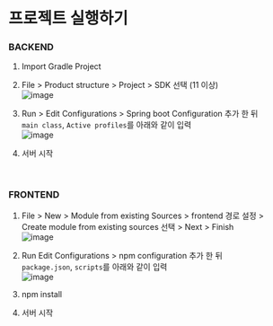 # 프로젝트 실행하기

### BACKEND

1. Import Gradle Project


2. File > Product structure > Project > SDK 선택 (11 이상)<br>
   ![image](https://user-images.githubusercontent.com/23130815/118748919-85d78a80-b897-11eb-817c-3a9041a48e2a.png)
   
   
3. Run > Edit Configurations > Spring boot Configuration 추가 한 뒤 <br>
   `main class`, `Active profiles`를 아래와 같이 입력<br>
   ![image](https://user-images.githubusercontent.com/23130815/118749034-b3243880-b897-11eb-9466-58d7ad756855.png)
   

4. 서버 시작



<br>

### FRONTEND

1. File > New > Module from existing Sources > frontend 경로 설정 ><br> 
   Create module from existing sources 선택 > Next > Finish<br>
   ![image](https://user-images.githubusercontent.com/23130815/118747011-317edb80-b894-11eb-9b23-eb8984198f41.png)
   

2. Run Edit Configurations > npm configuration 추가 한 뒤 <br>
   `package.json`, `scripts`를 아래와 같이 입력<br>
   ![image](https://user-images.githubusercontent.com/23130815/118747305-be299980-b894-11eb-8ab3-a216eb854529.png)
   

3. npm install


4. 서버 시작
